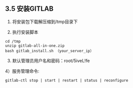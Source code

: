 ## **3.5 安装GITLAB** 

1) 将安装包下载解压缩到/tmp目录下

2) 执行安装脚本

```
cd /tmp
unzip gitlab-all-in-one.zip
bash gitlab_install.sh （your_server_ip）
```

3) 默认管理员用户名和密码：root/5iveL!fe

4）服务管理命令:
  ```
gitlab-ctl stop | start | restart | status | reconfigure 
```